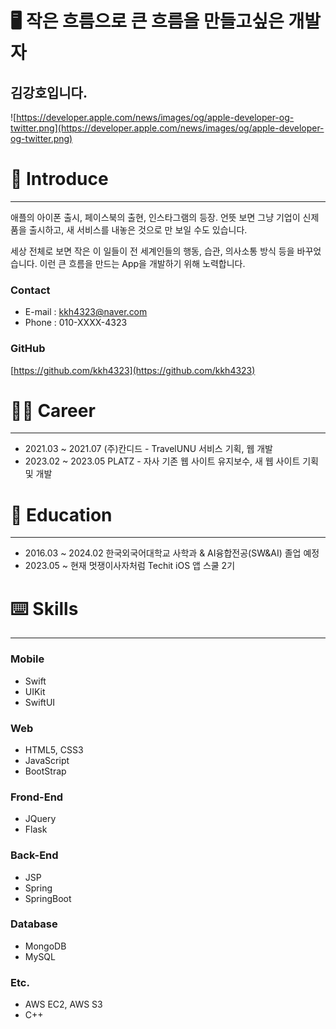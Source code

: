 # 🖥️ 작은 흐름으로 큰 흐름을 만들고싶은 개발자

## 김강호입니다.

![https://developer.apple.com/news/images/og/apple-developer-og-twitter.png](https://developer.apple.com/news/images/og/apple-developer-og-twitter.png)

# 👋 Introduce

---

애플의 아이폰 출시, 페이스북의 출현, 인스타그램의 등장. 언뜻 보면 그냥 기업이 신제품을 출시하고, 새 서비스를 내놓은 것으로 만 보일 수도 있습니다.

세상 전체로 보면 작은 이 일들이 전 세계인들의 행동, 습관, 의사소통 방식 등을 바꾸었습니다. 이런 큰 흐름을 만드는 App을 개발하기 위해 노력합니다.

### Contact

- E-mail : kkh4323@naver.com
- Phone : 010-XXXX-4323

### GitHub

[https://github.com/kkh4323](https://github.com/kkh4323)

# 🧑‍💻 Career

---

- 2021.03 ~ 2021.07 (주)칸디드 - TravelUNU 서비스 기획, 웹 개발
- 2023.02 ~ 2023.05 PLATZ - 자사 기존 웹 사이트 유지보수, 새 웹 사이트 기획 및 개발

# 📖 Education

---

- 2016.03 ~ 2024.02 한국외국어대학교 사학과 & AI융합전공(SW&AI) 졸업 예정
- 2023.05 ~ 현재 멋쟁이사자처럼 Techit iOS 앱 스쿨 2기

# ****⌨️**** Skills

---

### Mobile

- Swift
- UIKit
- SwiftUI

### Web

- HTML5, CSS3
- JavaScript
- BootStrap

### Frond-End

- JQuery
- Flask

### Back-End

- JSP
- Spring
- SpringBoot

### Database

- MongoDB
- MySQL

### Etc.

- AWS EC2, AWS S3
- C++
